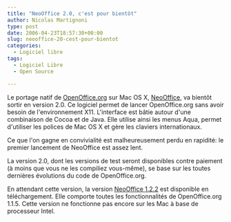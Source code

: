 ```yaml
---
title: "NeoOffice 2.0, c'est pour bientôt"
author: Nicolas Martignoni
type: post
date: 2006-04-23T18:57:30+00:00
slug: neooffice-20-cest-pour-bientot
categories:
  - Logiciel libre
tags:
  - Logiciel Libre
  - Open Source

---
```

Le portage natif de <a href="http://openoffice.org/">OpenOffice.org</a> sur Mac OS X, <a href="http://www.neooffice.org/">NeoOffice</a>, va bientôt sortir en version 2.0. Ce logiciel permet de lancer OpenOffice.org sans avoir besoin de l'environnement X11. L'interface est bâtie autour d'une combinaison de Cocoa et de Java. Elle utilise ainsi les menus Aqua, permet d'utiliser les polices de Mac OS X et gère les claviers internationaux.

Ce que l'on gagne en convivialité est malheureusement perdu en rapidité: le premier lancement de NeoOffice est assez lent.

La version 2.0, dont les versions de test seront disponibles contre paiement (à moins que vous ne les compiliez vous-même), se base sur les toutes dernières évolutions du code de OpenOffice.org.

En attendant cette version, la version <a href="http://www.planamesa.com/neojava/fr/download.php">NeoOffice 1.2.2</a> est disponible en téléchargement. Elle comporte toutes les fonctionnalités de OpenOffice.org 1.1.5. Cette version ne fonctionne pas encore sur les Mac à base de processeur Intel.